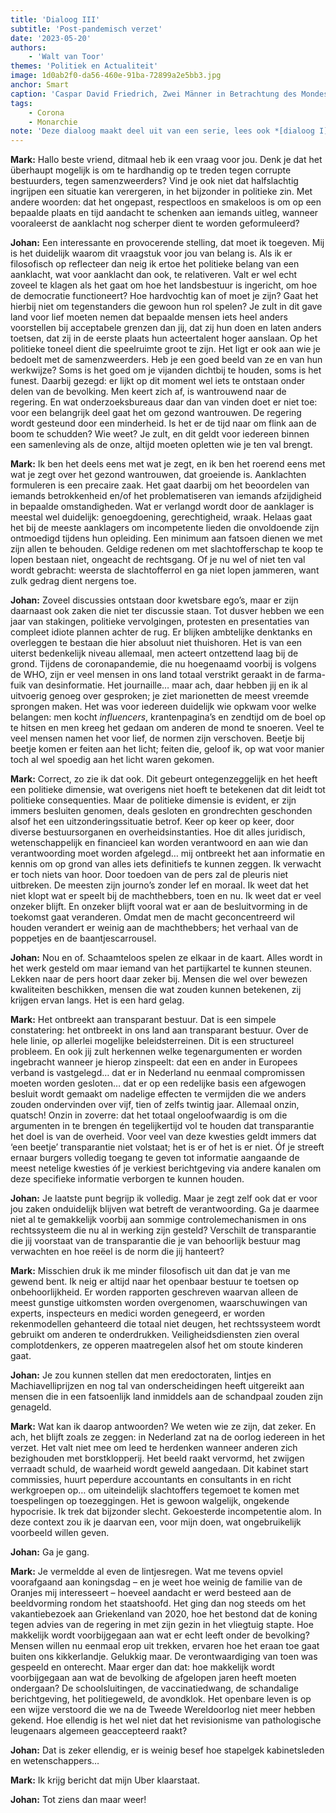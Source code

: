 ```yaml
---
title: 'Dialoog III'
subtitle: 'Post-pandemisch verzet'
date: '2023-05-20'
authors:
    - 'Walt van Toor'
themes: 'Politiek en Actualiteit'
image: 1d0ab2f0-da56-460e-91ba-72899a2e5bb3.jpg
anchor: Smart
caption: 'Caspar David Friedrich, Zwei Männer in Betrachtung des Mondes, ca. 1819.'
tags:
    - Corona
    - Monarchie
note: 'Deze dialoog maakt deel uit van een serie, lees ook *[dialoog I](https://reactionair.nl/artikelen/dialoog-i/)* en *[dialoog II](https://reactionair.nl/artikelen/dialoog-ii/)*.'
---
```


**Mark:** Hallo beste vriend, ditmaal heb ik een vraag voor jou. Denk je dat het überhaupt mogelijk is om te hardhandig op te treden tegen corrupte bestuurders, tegen samenzweerders? Vind je ook niet dat halfslachtig ingrijpen een situatie kan verergeren, in het bijzonder in politieke zin. Met andere woorden: dat het ongepast, respectloos en smakeloos is om op een bepaalde plaats en tijd aandacht te schenken aan iemands uitleg, wanneer vooraleerst de aanklacht nog scherper dient te worden geformuleerd? 

**Johan:** Een interessante en provocerende stelling, dat moet ik toegeven. Mij is het duidelijk waarom dit vraagstuk voor jou van belang is. Als ik er filosofisch op reflecteer dan neig ik ertoe het politieke belang van een aanklacht, wat voor aanklacht dan ook, te relativeren. Valt er wel echt zoveel te klagen als het gaat om hoe het landsbestuur is ingericht, om hoe de democratie functioneert? Hoe hardvochtig kan of moet je zijn? Gaat het hierbij niet om tegenstanders die gewoon hun rol spelen? Je zult in dit gave land voor lief moeten nemen dat bepaalde mensen iets heel anders voorstellen bij acceptabele grenzen dan jij, dat zij hun doen en laten anders toetsen, dat zij in de eerste plaats hun acteertalent hoger aanslaan. Op het politieke toneel dient die speelruimte groot te zijn. Het ligt er ook aan wie je bedoelt met de samenzweerders. Heb je een goed beeld van ze en van hun werkwijze? Soms is het goed om je vijanden dichtbij te houden, soms is het funest. Daarbij gezegd: er lijkt op dit moment wel iets te ontstaan onder delen van de bevolking. Men keert zich af, is wantrouwend naar de regering. En wat onderzoeksbureaus daar dan van vinden doet er niet toe: voor een belangrijk deel gaat het om gezond wantrouwen. De regering wordt gesteund door een minderheid. Is het er de tijd naar om flink aan de boom te schudden? Wie weet? Je zult, en dit geldt voor iedereen binnen een samenleving als de onze, altijd moeten opletten wie je ten val brengt. 

**Mark:** Ik ben het deels eens met wat je zegt, en ik ben het roerend eens met wat je zegt over het gezond wantrouwen, dat groeiende is. Aanklachten formuleren is een precaire zaak. Het gaat daarbij om het beoordelen van iemands betrokkenheid en/of het problematiseren van iemands afzijdigheid in bepaalde omstandigheden. Wat er verlangd wordt door de aanklager is meestal wel duidelijk: genoegdoening, gerechtigheid, wraak. Helaas gaat het bij de meeste aanklagers om incompetente lieden die onvoldoende zijn ontmoedigd tijdens hun opleiding. Een minimum aan fatsoen dienen we met zijn allen te behouden. Geldige redenen om met slachtofferschap te koop te lopen bestaan niet, ongeacht de rechtsgang. Of je nu wel of niet ten val wordt gebracht: weersta de slachtofferrol en ga niet lopen jammeren, want zulk gedrag dient nergens toe.

**Johan:** Zoveel discussies ontstaan door kwetsbare ego’s, maar er zijn daarnaast ook zaken die niet ter discussie staan. Tot dusver hebben we een jaar van stakingen, politieke vervolgingen, protesten en presentaties van compleet idiote plannen achter de rug. Er blijken ambtelijke denktanks en overleggen te bestaan die hier absoluut niet thuishoren. Het is van een uiterst bedenkelijk niveau allemaal, men acteert ontzettend laag bij de grond. Tijdens de coronapandemie, die nu hoegenaamd voorbij is volgens de WHO, zijn er veel mensen in ons land totaal verstrikt geraakt in de farma-fuik van desinformatie. Het journaille… maar ach, daar hebben jij en ik al uitvoerig genoeg over gesproken; je ziet marionetten de meest vreemde sprongen maken. Het was voor iedereen duidelijk wie opkwam voor welke belangen: men kocht _influencers_, krantenpagina’s en zendtijd om de boel op te hitsen en men kreeg het gedaan om anderen de mond te snoeren. Veel te veel mensen namen het voor lief, de normen zijn verschoven. Beetje bij beetje komen er feiten aan het licht; feiten die, geloof ik, op wat voor manier toch al wel spoedig aan het licht waren gekomen. 

**Mark:** Correct, zo zie ik dat ook. Dit gebeurt ontegenzeggelijk en het heeft een politieke dimensie, wat overigens niet hoeft te betekenen dat dit leidt tot politieke consequenties. Maar de politieke dimensie is evident, er zijn immers besluiten genomen, deals gesloten en grondrechten geschonden alsof het een uitzonderingssituatie betrof. Keer op keer op keer, door diverse bestuursorganen en overheidsinstanties. Hoe dit alles juridisch, wetenschappelijk en financieel kan worden verantwoord en aan wie dan verantwoording moet worden afgelegd… mij ontbreekt het aan informatie en kennis om op grond van alles iets definitiefs te kunnen zeggen. Ik verwacht er toch niets van hoor. Door toedoen van de pers zal de pleuris niet uitbreken. De meesten zijn journo’s zonder lef en moraal. Ik weet dat het niet klopt wat er speelt bij de machthebbers, toen en nu. Ik weet dat er veel onzeker blijft. En onzeker blijft vooral wat er aan de besluitvorming in de toekomst gaat veranderen. Omdat men de macht geconcentreerd wil houden verandert er weinig aan de machthebbers; het verhaal van de poppetjes en de baantjescarrousel.
 
**Johan:**  Nou en of. Schaamteloos spelen ze elkaar in de kaart. Alles wordt in het werk gesteld om maar iemand van het partijkartel te kunnen steunen. Lekken naar de pers hoort daar zeker bij. Mensen die wel over bewezen kwaliteiten beschikken, mensen die wat zouden kunnen betekenen, zij krijgen ervan langs. Het is een hard gelag. 

**Mark:** Het ontbreekt aan transparant bestuur. Dat is een simpele constatering: het ontbreekt in ons land aan transparant bestuur. Over de hele linie, op allerlei mogelijke beleidsterreinen. Dit is een structureel probleem. En ook jij zult herkennen welke tegenargumenten er worden ingebracht wanneer je hierop zinspeelt: dat een en ander in Europees verband is vastgelegd… dat er in Nederland nu eenmaal compromissen moeten worden gesloten… dat er op een redelijke basis een afgewogen besluit wordt gemaakt om nadelige effecten te vermijden die we anders zouden ondervinden over vijf, tien of zelfs twintig jaar. Allemaal onzin, quatsch! Onzin in zoverre: dat het totaal ongeloofwaardig is om die argumenten in te brengen én tegelijkertijd vol te houden dat transparantie het doel is van de overheid. Voor veel van deze kwesties geldt immers dat ‘een beetje’ transparantie niet volstaat; het is er of het is er niet. Óf je streeft ernaar burgers volledig toegang te geven tot informatie aangaande de meest netelige kwesties óf je verkiest berichtgeving via andere kanalen om deze specifieke informatie verborgen te kunnen houden.

**Johan:**  Je laatste punt begrijp ik volledig. Maar je zegt zelf ook dat er voor jou zaken onduidelijk blijven wat betreft de verantwoording. Ga je daarmee niet al te gemakkelijk voorbij aan sommige controlemechanismen in ons rechtssysteem die nu al in werking zijn gesteld? Verschilt de transparantie die jij voorstaat van de transparantie die je van behoorlijk bestuur mag verwachten en hoe reëel is de norm die jij hanteert?

**Mark:** Misschien druk ik me minder filosofisch uit dan dat je van me gewend bent. Ik neig er altijd naar het openbaar bestuur te toetsen op onbehoorlijkheid. Er worden rapporten geschreven waarvan alleen de meest gunstige uitkomsten worden overgenomen, waarschuwingen van experts, inspecteurs en medici worden genegeerd, er worden rekenmodellen gehanteerd die totaal niet deugen, het rechtssysteem wordt gebruikt om anderen te onderdrukken. Veiligheidsdiensten zien overal complotdenkers, ze opperen maatregelen alsof het om stoute kinderen gaat.

**Johan:**  Je zou kunnen stellen dat men eredoctoraten, lintjes en Machiavelliprijzen en nog tal van onderscheidingen heeft uitgereikt aan mensen die in een fatsoenlijk land inmiddels aan de schandpaal zouden zijn genageld. 

**Mark:** Wat kan ik daarop antwoorden? We weten wie ze zijn, dat zeker. En ach, het blijft zoals ze zeggen: in Nederland zat na de oorlog iedereen in het verzet. Het valt niet mee om leed te herdenken wanneer anderen zich bezighouden met borstklopperij. Het beeld raakt vervormd, het zwijgen verraadt schuld, de waarheid wordt geweld aangedaan. Dit kabinet start commissies, huurt peperdure accountants en consultants in en richt werkgroepen op… om uiteindelijk slachtoffers tegemoet te komen met toespelingen op toezeggingen. Het is gewoon walgelijk, ongekende hypocrisie. Ik trek dat bijzonder slecht. Gekoesterde incompetentie alom. In deze context zou ik je daarvan een, voor mijn doen, wat ongebruikelijk voorbeeld willen geven.

**Johan:**  Ga je gang. 

**Mark:** Je vermeldde al even de lintjesregen. Wat me tevens opviel voorafgaand aan koningsdag – en je weet hoe weinig de familie van de Oranjes mij interesseert – hoeveel aandacht er werd besteed aan de beeldvorming rondom het staatshoofd. Het ging dan nog steeds om het vakantiebezoek aan Griekenland van 2020, hoe het bestond dat de koning tegen advies van de regering in met zijn gezin in het vliegtuig stapte. Hoe makkelijk wordt voorbijgegaan aan wat er echt leeft onder de bevolking? Mensen willen nu eenmaal erop uit trekken, ervaren hoe het eraan toe gaat buiten ons kikkerlandje. Gelukkig maar. De verontwaardiging van toen was gespeeld en onterecht. Maar erger dan dat: hoe makkelijk wordt voorbijgegaan aan wat de bevolking de afgelopen jaren heeft moeten ondergaan? De schoolsluitingen, de vaccinatiedwang, de schandalige berichtgeving, het politiegeweld, de avondklok. Het openbare leven is op een wijze verstoord die we na de Tweede Wereldoorlog niet meer hebben gekend. Hoe ellendig is het wel niet dat het revisionisme van pathologische leugenaars algemeen geaccepteerd raakt?

**Johan:**  Dat is zeker ellendig, er is weinig besef hoe stapelgek kabinetsleden en wetenschappers…

**Mark:** Ik krijg bericht dat mijn Uber klaarstaat. 

**Johan:**  Tot ziens dan maar weer!
